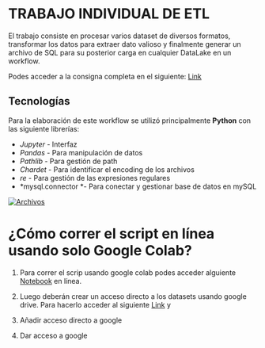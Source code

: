 # TRABAJO INDIVIDUAL DE ETL 

El trabajo consiste en procesar varios dataset de diversos formatos, transformar los datos para extraer dato valioso y finalmente generar un archivo de SQL para su posterior carga en cualquier DataLake en un workflow. 

Podes acceder a la consigna completa en el siguiente: [Link](https://github.com/soyHenry/PI01_DATA_ENGINEERING "Link")

## Tecnologías 

Para la elaboración de este workflow se utilizó principalmente **Python** con las siguiente librerías: 
- *Jupyter* - Interfaz 
- *Pandas* - Para manipulación de datos
- *Pathlib* - Para gestión de path 
- *Chardet* - Para identificar el encoding de los archivos 
- *re* - Para gestión de las expresiones regulares
- *mysql.connector *- Para conectar y gestionar base de datos en mySQL

[![Archivos](https://github.com/LilaAlvesDC/workflow_ETL/blob/main/_str/1%20Archivos.JPG "Archivos")](https://github.com/LilaAlvesDC/workflow_ETL/blob/main/_str/1%20Archivos.JPG "Archivos")


# ¿Cómo correr el script en línea usando solo Google Colab? 

1. Para correr el scrip usando google colab podes acceder alguiente [Notebook](https://colab.research.google.com/drive/17YMz4FL8vhD23dS5F3eX6cSC6mUJIgMC?usp=sharing "Notebook") en línea.

2. Luego deberán crear un acceso directo a los datasets usando google drive. Para hacerlo acceder al siguiente [Link](http://drive.google.com/drive/folders/1Rsq-HHomPtQwy7RIWQ574wKcf56LiGq1 "Link") y 

1. Añadir acceso directo a google 
2. Dar acceso a google 

